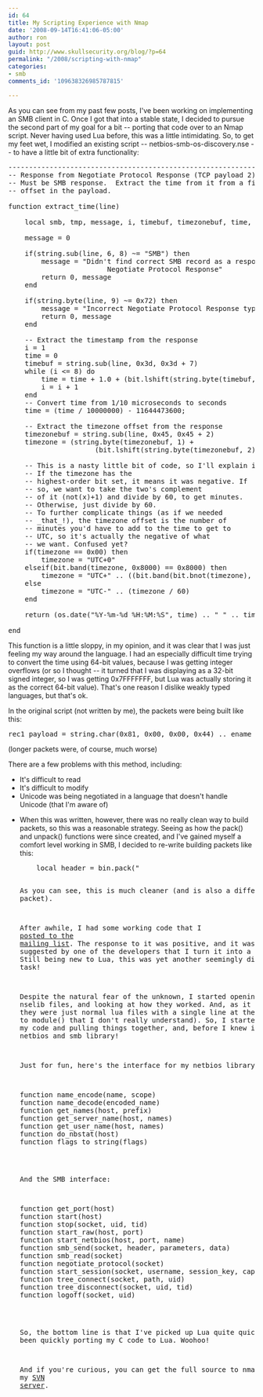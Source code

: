 ```yaml
---
id: 64
title: My Scripting Experience with Nmap
date: '2008-09-14T16:41:06-05:00'
author: ron
layout: post
guid: http://www.skullsecurity.org/blog/?p=64
permalink: "/2008/scripting-with-nmap"
categories:
- smb
comments_id: '109638326985787815'

---
```


As you can see from my past few posts, I've been working on implementing an SMB client in C. Once I got that into a stable state, I decided to pursue the second part of my goal for a bit -- porting that code over to an Nmap script. Never having used Lua before, this was a little intimidating. So, to get my feet wet, I modified an existing script -- netbios-smb-os-discovery.nse -- to have a little bit of extra functionality:
<!--more-->
<pre>-----------------------------------------------------------------------
-- Response from Negotiate Protocol Response (TCP payload 2)
-- Must be SMB response.  Extract the time from it from a fixed
-- offset in the payload.

function extract_time(line)

    local smb, tmp, message, i, timebuf, timezonebuf, time, timezone

    message = 0

    if(string.sub(line, 6, 8) ~= "SMB") then
        message = "Didn't find correct SMB record as a response to the \
                        Negotiate Protocol Response"
        return 0, message
    end

    if(string.byte(line, 9) ~= 0x72) then
        message = "Incorrect Negotiate Protocol Response type"
        return 0, message
    end

    -- Extract the timestamp from the response
    i = 1
    time = 0
    timebuf = string.sub(line, 0x3d, 0x3d + 7)
    while (i <= 8) do
        time = time + 1.0 + (bit.lshift(string.byte(timebuf, i), 8 * (i - 1)))
        i = i + 1
    end
    -- Convert time from 1/10 microseconds to seconds
    time = (time / 10000000) - 11644473600;

    -- Extract the timezone offset from the response
    timezonebuf = string.sub(line, 0x45, 0x45 + 2)
    timezone = (string.byte(timezonebuf, 1) + 
                     (bit.lshift(string.byte(timezonebuf, 2), 8)))

    -- This is a nasty little bit of code, so I'll explain it in detail. 
    -- If the timezone has the 
    -- highest-order bit set, it means it was negative. If 
    -- so, we want to take the two's complement
    -- of it (not(x)+1) and divide by 60, to get minutes. 
    -- Otherwise, just divide by 60. 
    -- To further complicate things (as if we needed 
    -- _that_!), the timezone offset is the number of
    -- minutes you'd have to add to the time to get to 
    -- UTC, so it's actually the negative of what
    -- we want. Confused yet?
    if(timezone == 0x00) then
        timezone = "UTC+0"
    elseif(bit.band(timezone, 0x8000) == 0x8000) then
        timezone = "UTC+" .. ((bit.band(bit.bnot(timezone), 0x0FFFF) + 1) / 60)
    else
        timezone = "UTC-" .. (timezone / 60)
    end

    return (os.date("%Y-%m-%d %H:%M:%S", time) .. " " .. timezone), message;

end
</pre>

This function is a little sloppy, in my opinion, and it was clear that I was just feeling my way around the language. I had an especially difficult time trying to convert the time using 64-bit values, because I was getting integer overflows (or so I thought -- it turned that I was displaying as a 32-bit signed integer, so I was getting 0x7FFFFFFF, but Lua was actually storing it as the correct 64-bit value). That's one reason I dislike weakly typed languages, but that's ok. 

In the original script (not written by me), the packets were being built like this:
<pre>rec1_payload = string.char(0x81, 0x00, 0x00, 0x44) .. ename  ..  winshare</pre>
(longer packets were, of course, much worse)

There are a few problems with this method, including:
<ul>
<li>It's difficult to read</li>
<li>It's difficult to modify</li>
<li>Unicode was being negotiated in a language that doesn't handle Unicode (that I'm aware of)</li>
<li>

When this was written, however, there was no really clean way to build packets, so this was a reasonable strategy. Seeing as how the pack() and unpack() functions were since created, and I've gained myself a comfort level working in SMB, I decided to re-write building packets like this:
<pre>    local header = bin.pack("<CCCCCICSSLSSSSS",
                smb:byte(1),  -- Header
                smb:byte(2),  -- Header
                smb:byte(3),  -- Header
                smb:byte(4),  -- Header
                command,      -- Command
                0,            -- status
                flags,        -- flags
                flags2,       -- flags2
                0,            -- extra (pid_high)
                0,            -- extra (signature)
                0,            -- extra (unused)
                tid,          -- tid
                0,            -- pid
                uid,          -- uid
                0             -- mid
            )

    return header
</pre>
As you can see, this is much cleaner (and is also a different packet). 

After awhile, I had some working code that I <a href="http://seclists.org/nmap-dev/2008/q3/0708.html">posted to the mailing list</a>. The response to it was positive, and it was even suggested by one of the developers that I turn it into a nselib library. Still being new to Lua, this was yet another seemingly difficult task! 

Despite the natural fear of the unknown, I started opening other nselib files, and looking at how they worked. And, as it turned out, they were just normal lua files with a single line at the front (a call to module() that I don't really understand). So, I started rearranging my code and pulling things together, and, before I knew it, I had a netbios and smb library! 

Just for fun, here's the interface for my netbios library:
<pre>
function name_encode(name, scope)
function name_decode(encoded_name)
function get_names(host, prefix)
function get_server_name(host, names)
function get_user_name(host, names)
function do_nbstat(host)
function flags_to_string(flags)
</pre>

And the SMB interface:
<pre>
function get_port(host)
function start(host)
function stop(socket, uid, tid) 
function start_raw(host, port)
function start_netbios(host, port, name)
function smb_send(socket, header, parameters, data)
function smb_read(socket)
function negotiate_protocol(socket)
function start_session(socket, username, session_key, capabilities)
function tree_connect(socket, path, uid)
function tree_disconnect(socket, uid, tid)
function logoff(socket, uid)
</pre>

So, the bottom line is that I've picked up Lua quite quickly and have been quickly porting my C code to Lua. Woohoo! 

And if you're curious, you can get the full source to nmap stuff on my <a href='http://svn.skullsecurity.org:81/ron/security/nmap-ron/'>SVN server</a>. 
